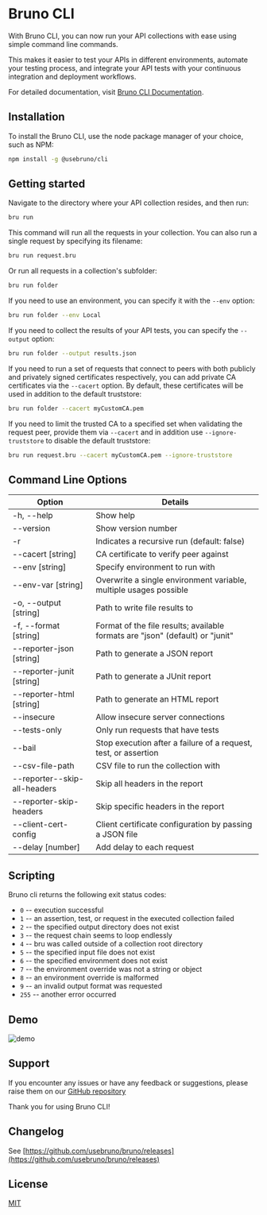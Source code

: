 # Bruno CLI

With Bruno CLI, you can now run your API collections with ease using simple command line commands.

This makes it easier to test your APIs in different environments, automate your testing process, and integrate your API tests with your continuous integration and deployment workflows.

For detailed documentation, visit [Bruno CLI Documentation](https://docs.usebruno.com/bru-cli/overview).

## Installation

To install the Bruno CLI, use the node package manager of your choice, such as NPM:

```bash
npm install -g @usebruno/cli
```

## Getting started

Navigate to the directory where your API collection resides, and then run:

```bash
bru run
```

This command will run all the requests in your collection. You can also run a single request by specifying its filename:

```bash
bru run request.bru
```

Or run all requests in a collection's subfolder:

```bash
bru run folder
```

If you need to use an environment, you can specify it with the `--env` option:

```bash
bru run folder --env Local
```

If you need to collect the results of your API tests, you can specify the `--output` option:

```bash
bru run folder --output results.json
```

If you need to run a set of requests that connect to peers with both publicly and privately signed certificates respectively, you can add private CA certificates via the `--cacert` option. By default, these certificates will be used in addition to the default truststore:

```bash
bru run folder --cacert myCustomCA.pem
```

If you need to limit the trusted CA to a specified set when validating the request peer, provide them via `--cacert` and in addition use `--ignore-truststore` to disable the default truststore:

```bash
bru run request.bru --cacert myCustomCA.pem --ignore-truststore
```

## Command Line Options

| Option                       | Details                                                                       |
| ---------------------------- | ----------------------------------------------------------------------------- |
| -h, --help                   | Show help                                                                     |
| --version                    | Show version number                                                           |
| -r                           | Indicates a recursive run (default: false)                                    |
| --cacert [string]            | CA certificate to verify peer against                                         |
| --env [string]               | Specify environment to run with                                               |
| --env-var [string]           | Overwrite a single environment variable, multiple usages possible             |
| -o, --output [string]        | Path to write file results to                                                 |
| -f, --format [string]        | Format of the file results; available formats are "json" (default) or "junit" |
| --reporter-json [string]     | Path to generate a JSON report                                                |
| --reporter-junit [string]    | Path to generate a JUnit report                                               |
| --reporter-html [string]     | Path to generate an HTML report                                               |
| --insecure                   | Allow insecure server connections                                             |
| --tests-only                 | Only run requests that have tests                                             |
| --bail                       | Stop execution after a failure of a request, test, or assertion               |
| --csv-file-path              | CSV file to run the collection with                                           |
| --reporter--skip-all-headers | Skip all headers in the report                                                |
| --reporter-skip-headers      | Skip specific headers in the report                                           |
| --client-cert-config         | Client certificate configuration by passing a JSON file                       |
| --delay [number]             | Add delay to each request                                                     |

## Scripting

Bruno cli returns the following exit status codes:

- `0` -- execution successful
- `1` -- an assertion, test, or request in the executed collection failed
- `2` -- the specified output directory does not exist
- `3` -- the request chain seems to loop endlessly
- `4` -- bru was called outside of a collection root directory
- `5` -- the specified input file does not exist
- `6` -- the specified environment does not exist
- `7` -- the environment override was not a string or object
- `8` -- an environment override is malformed
- `9` -- an invalid output format was requested
- `255` -- another error occurred

## Demo

![demo](assets/images/cli-demo.png)

## Support

If you encounter any issues or have any feedback or suggestions, please raise them on our [GitHub repository](https://github.com/usebruno/bruno)

Thank you for using Bruno CLI!

## Changelog

<!-- An absolute link is used here because npm treats links differently -->

See [https://github.com/usebruno/bruno/releases](https://github.com/usebruno/bruno/releases)

## License

[MIT](license.md)
